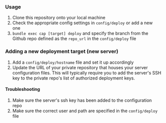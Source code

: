 ### Usage

1. Clone this repository onto your local machine
2. Check the appropriate config settings in `config/deploy` or add a new one
3. `bundle exec cap [target] deploy` and specify the branch from the Github repo defined as the `repo_url` in the `config/deploy` file

### Adding a new deployment target (new server)

1. Add a `config/deploy/hostname` file and set it up accordingly
2. Update the URL of your private repository that houses your server configuration files. This will typically require you to add the server's SSH key to the private repo's list of authorized deployment keys.

#### Troubleshooting

1. Make sure the server's ssh key has been added to the configuration repo
2. Make sure the correct user and path are specified in the `config/deploy` file 

